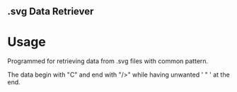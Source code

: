 ## .svg Data Retriever



# Usage
Programmed for retrieving data from .svg files with common pattern. 

The data begin with "C" and end with "/>" while having unwanted ' " ' at the end.
